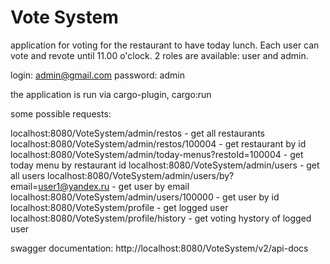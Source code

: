 Vote System 
===============================
application for voting for the restaurant to have today lunch. Each user can vote and revote until 11.00 o'clock.
2 roles are available: user and admin. 

login: admin@gmail.com
password: admin

the application is run via cargo-plugin, cargo:run

some possible requests: 

localhost:8080/VoteSystem/admin/restos - get all restaurants
localhost:8080/VoteSystem/admin/restos/100004 - get restaurant by id
localhost:8080/VoteSystem/admin/today-menus?restoId=100004 - get today menu by restaurant id
localhost:8080/VoteSystem/admin/users - get all users
localhost:8080/VoteSystem/admin/users/by?email=user1@yandex.ru - get user by email
localhost:8080/VoteSystem/admin/users/100000 - get user by id
localhost:8080/VoteSystem/profile - get logged user
localhost:8080/VoteSystem/profile/history - get voting hystory of logged user

swagger documentation:
http://localhost:8080/VoteSystem/v2/api-docs